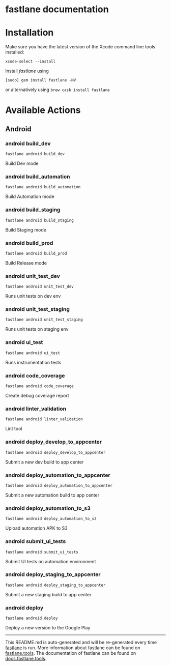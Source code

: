 fastlane documentation
================
# Installation

Make sure you have the latest version of the Xcode command line tools installed:

```
xcode-select --install
```

Install _fastlane_ using
```
[sudo] gem install fastlane -NV
```
or alternatively using `brew cask install fastlane`

# Available Actions
## Android
### android build_dev
```
fastlane android build_dev
```
Build Dev mode
### android build_automation
```
fastlane android build_automation
```
Build Automation mode
### android build_staging
```
fastlane android build_staging
```
Build Staging mode
### android build_prod
```
fastlane android build_prod
```
Build Release mode
### android unit_test_dev
```
fastlane android unit_test_dev
```
Runs unit tests on dev env
### android unit_test_staging
```
fastlane android unit_test_staging
```
Runs unit tests on staging env
### android ui_test
```
fastlane android ui_test
```
Runs instrumentation tests
### android code_coverage
```
fastlane android code_coverage
```
Create debug coverage report
### android linter_validation
```
fastlane android linter_validation
```
Lint tool 
### android deploy_develop_to_appcenter
```
fastlane android deploy_develop_to_appcenter
```
Submit a new dev build to app center
### android deploy_automation_to_appcenter
```
fastlane android deploy_automation_to_appcenter
```
Submit a new automation build to app center
### android deploy_automation_to_s3
```
fastlane android deploy_automation_to_s3
```
Upload automation APK to S3
### android submit_ui_tests
```
fastlane android submit_ui_tests
```
Submit UI tests on automation environment
### android deploy_staging_to_appcenter
```
fastlane android deploy_staging_to_appcenter
```
Submit a new staging build to app center
### android deploy
```
fastlane android deploy
```
Deploy a new version to the Google Play

----

This README.md is auto-generated and will be re-generated every time [fastlane](https://fastlane.tools) is run.
More information about fastlane can be found on [fastlane.tools](https://fastlane.tools).
The documentation of fastlane can be found on [docs.fastlane.tools](https://docs.fastlane.tools).
